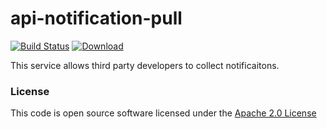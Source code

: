# api-notification-pull

[![Build Status](https://travis-ci.org/hmrc/api-notification-pull.svg)](https://travis-ci.org/hmrc/api-notification-pull) [ ![Download](https://api.bintray.com/packages/hmrc/releases/api-notification-pull/images/download.svg) ](https://bintray.com/hmrc/releases/api-notification-pull/_latestVersion)

This service allows third party developers to collect notificaitons.

### License

This code is open source software licensed under the [Apache 2.0 License]("http://www.apache.org/licenses/LICENSE-2.0.html")